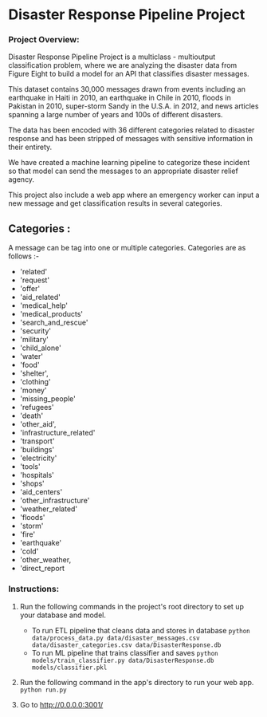 # Disaster Response Pipeline Project

### Project Overview:
   Disaster Response Pipeline Project is a multiclass - multioutput classification problem, where we are analyzing the disaster data from Figure Eight to build a model for an API that classifies disaster messages.
   
   This dataset contains 30,000 messages drawn from events including an earthquake in Haiti in 2010, an earthquake in Chile in 2010, floods in Pakistan in 2010, super-storm Sandy in the U.S.A. in 2012, and news articles spanning a large number of years and 100s of different disasters.

  The data has been encoded with 36 different categories related to disaster response and has been stripped of messages with sensitive information in their entirety.

  We have created a machine learning pipeline to categorize these incident so that model can send the messages to an appropriate disaster relief agency. 
    
   This project also include a web app where an emergency worker can input a new message and get classification results in several categories.
   
   ## Categories :
   A message can be tag into one or multiple categories. Categories are as follows :-
   * 'related' 
   * 'request' 
   * 'offer'
   * 'aid_related' 
   * 'medical_help'
   * 'medical_products'
   * 'search_and_rescue'
   * 'security'
   * 'military'
   * 'child_alone'
   * 'water'
   * 'food'
   * 'shelter',
   * 'clothing'
   * 'money'
   * 'missing_people'
   * 'refugees'
   * 'death'
   * 'other_aid',
   * 'infrastructure_related'
   * 'transport'
   * 'buildings'
   * 'electricity'
   * 'tools'
   * 'hospitals'
   * 'shops'
   * 'aid_centers'
   * 'other_infrastructure'
   * 'weather_related'
   * 'floods'
   * 'storm'
   * 'fire'
   * 'earthquake'
   * 'cold'
   * 'other_weather, 
   * 'direct_report

### Instructions:
1. Run the following commands in the project's root directory to set up your database and model.

    - To run ETL pipeline that cleans data and stores in database
        `python data/process_data.py data/disaster_messages.csv data/disaster_categories.csv data/DisasterResponse.db`
    - To run ML pipeline that trains classifier and saves
        `python models/train_classifier.py data/DisasterResponse.db models/classifier.pkl`

2. Run the following command in the app's directory to run your web app.
    `python run.py`

3. Go to http://0.0.0.0:3001/
